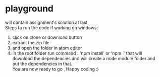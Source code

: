 # playground
will contain assignment's solution at last <br>
Steps to run the code if working on windows:
1. click on clone or download button
2. extract the zip file
3. and open the folder in atom editor
4. in the root folder run command : 'npm install' or 'npm i' that will download the dependencies and will create a node module folder and put the dependencies in that.<br> 
You are now ready to go ,
Happy coding :)

